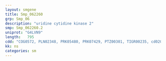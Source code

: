```yaml
---
layout: smgene
title: Smp_062260
grp: Smp_06
description: "uridine cytidine kinase 2"
smp: Smp_062260.2
uniprot: "G4LVN9"
length:   795
cdd: "COG0572, PLN02348, PRK05480, PRK07429, PTZ00301, TIGR00235, cd02023, cl17190, cl21455, pfam00485"
kk: ns
categories: sm
---
```

